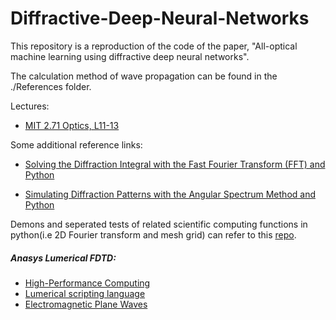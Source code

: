 # Diffractive-Deep-Neural-Networks
This repository is a reproduction of the code of the paper, "All-optical machine learning using diffractive deep neural networks".

The calculation method of wave propagation can be found in the ./References folder.  

Lectures:
- [MIT 2.71 Optics, L11-13](https://ocw.mit.edu/courses/2-71-optics-spring-2009/video_galleries/video-lectures/)

Some additional reference links:
- [Solving the Diffraction Integral with the Fast Fourier Transform (FFT) and Python](https://rafael-fuente.github.io/solving-the-diffraction-integral-with-the-fast-fourier-transform-fft-and-python.html)

- [Simulating Diffraction Patterns with the Angular Spectrum Method and Python](https://rafael-fuente.github.io/simulating-diffraction-patterns-with-the-angular-spectrum-method-and-python.html)


Demons and seperated tests of related scientific computing functions in python(i.e 2D Fourier transform and mesh grid) can refer to this [repo](https://github.com/0ce38a2b/Scientific-Programming).


##### Anasys Lumerical FDTD:
- [High-Performance Computing](https://optics.ansys.com/hc/en-us/categories/360002147933-High-Performance-Computing)
- [Lumerical scripting language](https://optics.ansys.com/hc/en-us/articles/360037228834-Lumerical-scripting-language-By-category)
- [Electromagnetic Plane Waves](https://courses.ansys.com/index.php/courses/electromagnetic-plane-waves/)
